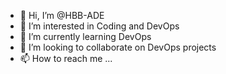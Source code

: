 - 👋 Hi, I’m @HBB-ADE
- 👀 I’m interested in Coding and DevOps
- 🌱 I’m currently learning DevOps
- 💞️ I’m looking to collaborate on DevOps projects
- 📫 How to reach me ...

<!---
HBB-ADE/HBB-ADE is a ✨ special ✨ repository because its `README.md` (this file) appears on your GitHub profile.
You can click the Preview link to take a look at your changes.
--->

